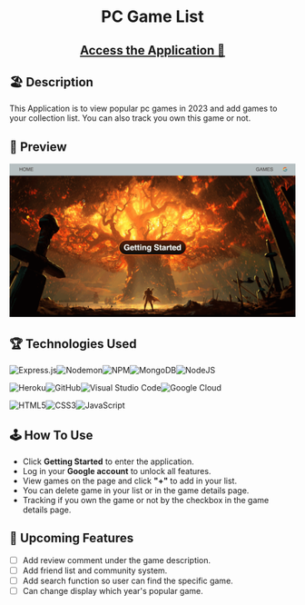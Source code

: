 <h1 align="center">PC Game List</h1>

<h2 align="center">
<p style="margin-top: 20px"></p>
  <a href="https://pc-game-list-478c919c2ed1.herokuapp.com/"> Access the Application 🎢</a>
</h2>

## 🏖️ Description

This Application is to view popular pc games in 2023 and add games to your collection list. You can also track you own this game or not.




## 🎃 Preview
![Preview GIF](public/images/preview.gif)


## 🏆 Technologies Used
![Express.js](https://img.shields.io/badge/express.js-%23404d59.svg?style=for-the-badge&logo=express&logoColor=%2361DAFB)![Nodemon](https://img.shields.io/badge/NODEMON-%23323330.svg?style=for-the-badge&logo=nodemon&logoColor=%BBDEAD)![NPM](https://img.shields.io/badge/NPM-%23CB3837.svg?style=for-the-badge&logo=npm&logoColor=white)![MongoDB](https://img.shields.io/badge/MongoDB-%234ea94b.svg?style=for-the-badge&logo=mongodb&logoColor=white)![NodeJS](https://img.shields.io/badge/node.js-6DA55F?style=for-the-badge&logo=node.js&logoColor=white)

![Heroku](https://img.shields.io/badge/heroku-%23430098.svg?style=for-the-badge&logo=heroku&logoColor=white)![GitHub](https://img.shields.io/badge/github-%23121011.svg?style=for-the-badge&logo=github&logoColor=white)![Visual Studio Code](https://img.shields.io/badge/Visual%20Studio%20Code-0078d7.svg?style=for-the-badge&logo=visual-studio-code&logoColor=white)![Google Cloud](https://img.shields.io/badge/GoogleCloud-%234285F4.svg?style=for-the-badge&logo=google-cloud&logoColor=white)

![HTML5](https://img.shields.io/badge/html5-%23E34F26.svg?style=for-the-badge&logo=html5&logoColor=white)![CSS3](https://img.shields.io/badge/css3-%231572B6.svg?style=for-the-badge&logo=css3&logoColor=white)![JavaScript](https://img.shields.io/badge/javascript-%23323330.svg?style=for-the-badge&logo=javascript&logoColor=%23F7DF1E)

## 🕹️ How To Use
- Click **Getting Started** to enter the application.
- Log in your **Google account** to unlock all features.
- View games on the page and click **"+"** to add in your list.
- You can delete game in your list or in the game details page.
- Tracking if you own the game or not by the checkbox in the game details page.


## 🧸 Upcoming Features
- [ ] Add review comment under the game description.
- [ ] Add friend list and community system.
- [ ] Add search function so user can find the specific game.
- [ ] Can change display which year's popular game.

